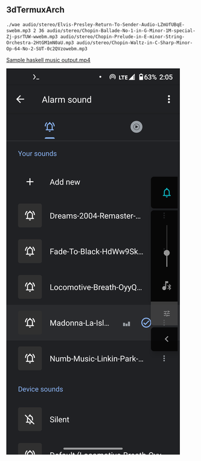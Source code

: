 <link rel="prerender" href="https://termuxarch.github.io/3dTermuxArch/">

## 3dTermuxArch

```
./wae audio/stereo/Elvis-Presley-Return-To-Sender-Audio-LZmUfUBqE-swebm.mp3 2 36 audio/stereo/Chopin-Ballade-No-1-in-G-Minor-1M-special-Zj-psrTUW-wwebm.mp3 audio/stereo/Chopin-Prelude-in-E-minor-String-Orchestra-2HtGM1mN0aU.mp3 audio/stereo/Chopin-Waltz-in-C-Sharp-Minor-Op-64-No-2-SUT-0c2QVzowebm.mp3
```

[Sample haskell music output.mp4](https://user-images.githubusercontent.com/27742457/151226841-d11e98af-75a8-41c4-8862-fb2fa219e034.mp4)

![Set_Sound](https://raw.githubusercontent.com/TermuxArch/3dTermuxArch/master/setsound.png)

<!-- TermuxArch/3dTermuxArch README.md FE -->

